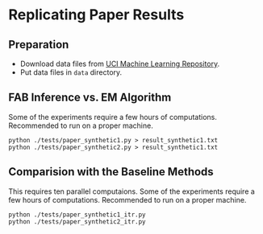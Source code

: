 # Replicating Paper Results

## Preparation

* Download data files from [UCI Machine Learning Repository](http://archive.ics.uci.edu/ml/).
* Put data files in ``data`` directory.

## FAB Inference vs. EM Algorithm

Some of the experiments require a few hours of computations.
Recommended to run on a proper machine.

```
python ./tests/paper_synthetic1.py > result_synthetic1.txt
python ./tests/paper_synthetic2.py > result_synthetic1.txt
```

## Comparision with the Baseline Methods

This requires ten parallel computaions.
Some of the experiments require a few hours of computations.
Recommended to run on a proper machine.

```
python ./tests/paper_synthetic1_itr.py
python ./tests/paper_synthetic2_itr.py
```
